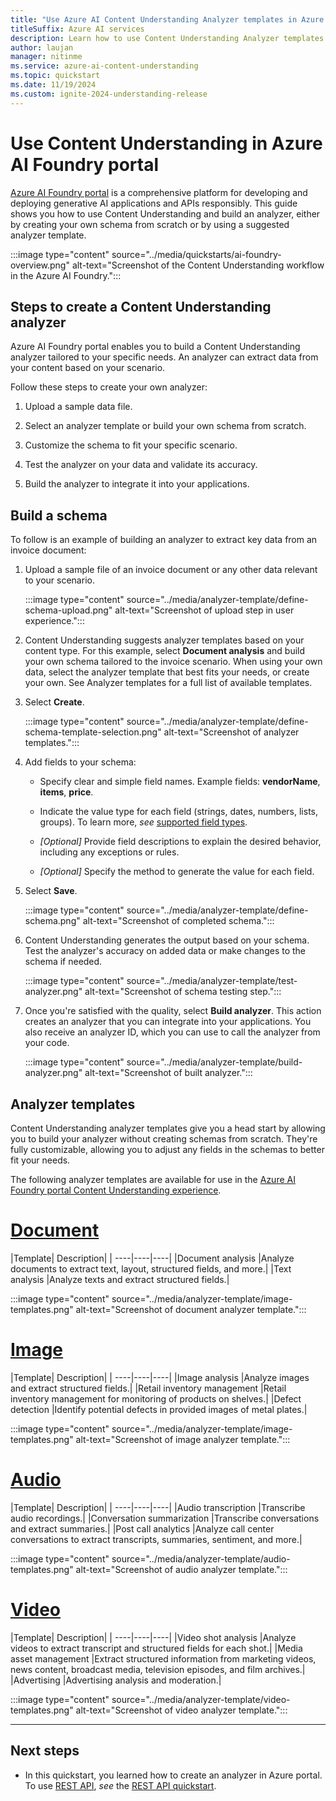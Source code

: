 ```yaml
---
title: "Use Azure AI Content Understanding Analyzer templates in Azure AI Foundry portal"
titleSuffix: Azure AI services
description: Learn how to use Content Understanding Analyzer templates in Azure AI Foundry portal
author: laujan
manager: nitinme
ms.service: azure-ai-content-understanding
ms.topic: quickstart
ms.date: 11/19/2024
ms.custom: ignite-2024-understanding-release
---
```


# Use Content Understanding in Azure AI Foundry portal
[Azure AI Foundry portal](https://ai.azure.com/) is a comprehensive platform for developing and deploying generative AI applications and APIs responsibly. This guide shows you how to use Content Understanding and build an analyzer, either by creating your own schema from scratch or by using a suggested analyzer template.

  :::image type="content" source="../media/quickstarts/ai-foundry-overview.png" alt-text="Screenshot of the Content Understanding workflow in the Azure AI Foundry.":::

## Steps to create a Content Understanding analyzer

Azure AI Foundry portal enables you to build a Content Understanding analyzer tailored to your specific needs. An analyzer can extract data from your content based on your scenario.

Follow these steps to create your own analyzer:

1. Upload a sample data file.

1. Select an analyzer template or build your own schema from scratch.

1. Customize the schema to fit your specific scenario.

1. Test the analyzer on your data and validate its accuracy.

1. Build the analyzer to integrate it into your applications.

## Build a schema

To follow is an example of building an analyzer to extract key data from an invoice document:

1. Upload a sample file of an invoice document or any other data relevant to your scenario.

   :::image type="content" source="../media/analyzer-template/define-schema-upload.png" alt-text="Screenshot of upload step in user experience.":::

1. Content Understanding suggests analyzer templates based on your content type. For this example, select **Document analysis** and build your own schema tailored to the invoice scenario. When using your own data, select the analyzer template that best fits your needs, or create your own. See Analyzer templates for a full list of available templates.

1. Select **Create**.

   :::image type="content" source="../media/analyzer-template/define-schema-template-selection.png" alt-text="Screenshot of analyzer templates.":::

1. Add fields to your schema:

    * Specify clear and simple field names. Example fields: **vendorName**, **items**, **price**.

    * Indicate the value type for each field (strings, dates, numbers, lists, groups). To learn more, *see* [supported field types](../service-limits.md#field-type-limits).

    * *[Optional]* Provide field descriptions to explain the desired behavior, including any exceptions or rules.

    * *[Optional]* Specify the method to generate the value for each field.

1. Select **Save**.

   :::image type="content" source="../media/analyzer-template/define-schema.png" alt-text="Screenshot of completed schema.":::

1. Content Understanding generates the output based on your schema. Test the analyzer's accuracy on added data or make changes to the schema if needed.

   :::image type="content" source="../media/analyzer-template/test-analyzer.png" alt-text="Screenshot of schema testing step.":::

1. Once you're satisfied with the quality, select **Build analyzer**. This action creates an analyzer that you can integrate into your applications. You also receive an analyzer ID, which you can use to call the analyzer from your code.

   :::image type="content" source="../media/analyzer-template/build-analyzer.png" alt-text="Screenshot of built analyzer.":::

## Analyzer templates

Content Understanding analyzer templates give you a head start by allowing you to build your analyzer without creating schemas from scratch. They're fully customizable, allowing you to adjust any fields in the schemas to better fit your needs.

The following analyzer templates are available for use in the [Azure AI Foundry portal Content Understanding experience](https://ai.azure.com/).

# [Document](#tab/document)

|Template| Description|
| ----|----|----|
|Document analysis |Analyze documents to extract text, layout, structured fields, and more.|
|Text analysis |Analyze texts and extract structured fields.|

   :::image type="content" source="../media/analyzer-template/image-templates.png" alt-text="Screenshot of document analyzer template.":::

# [Image](#tab/image)

|Template| Description|
| ----|----|----|
|Image analysis |Analyze images and extract structured fields.|
|Retail inventory management |Retail inventory management for monitoring of products on shelves.|
|Defect detection |Identify potential defects in provided images of metal plates.|

   :::image type="content" source="../media/analyzer-template/image-templates.png" alt-text="Screenshot of image analyzer template.":::

# [Audio](#tab/audio)

|Template| Description|
| ----|----|----|
|Audio transcription |Transcribe audio recordings.|
|Conversation summarization |Transcribe conversations and extract summaries.|
|Post call analytics |Analyze call center conversations to extract transcripts, summaries, sentiment, and more.|


   :::image type="content" source="../media/analyzer-template/audio-templates.png" alt-text="Screenshot of audio analyzer template.":::

# [Video](#tab/video)

|Template| Description|
| ----|----|----|
|Video shot analysis |Analyze videos to extract transcript and structured fields for each shot.|
|Media asset management |Extract structured information from marketing videos, news content, broadcast media, television episodes, and film archives.|
|Advertising |Advertising analysis and moderation.|


   :::image type="content" source="../media/analyzer-template/video-templates.png" alt-text="Screenshot of video analyzer template.":::

---

## Next steps

 * In this quickstart, you learned how to create an analyzer in Azure portal. To use [REST API](/rest/api/contentunderstanding/operation-groups?view=rest-contentunderstanding-2024-12-01-preview&preserve-view=true), *see* the [REST API quickstart](use-rest-api.md).

